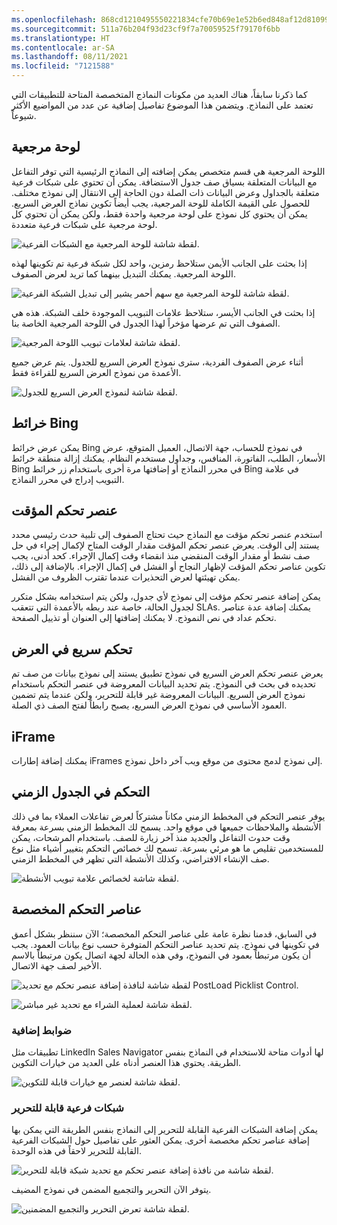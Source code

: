 ```yaml
---
ms.openlocfilehash: 868cd1210495550221834cfe70b69e1e52b6ed848af12d8109982c346ee0e573
ms.sourcegitcommit: 511a76b204f93d23cf9f7a70059525f79170f6bb
ms.translationtype: HT
ms.contentlocale: ar-SA
ms.lasthandoff: 08/11/2021
ms.locfileid: "7121588"
---
```

كما ذكرنا سابقاً، هناك العديد من مكونات النماذج المتخصصة المتاحة للتطبيقات التي تعتمد على النماذج. ويتضمن هذا الموضوع تفاصيل إضافية عن عدد من المواضيع الأكثر شيوعاً.

## <a name="reference-panel"></a>لوحة مرجعية

اللوحة المرجعية هي قسم متخصص يمكن إضافته إلى النماذج الرئيسية التي توفر التفاعل مع البيانات المتعلقة بسياق صف جدول الاستضافة. يمكن أن تحتوي على شبكات فرعية متعلقة بالجداول وعرض البيانات ذات الصلة دون الحاجة إلى الانتقال إلى نموذج مختلف. للحصول على القيمة الكاملة للوحة المرجعية، يجب أيضاً تكوين نماذج العرض السريع. يمكن أن يحتوي كل نموذج على لوحة مرجعية واحدة فقط، ولكن يمكن أن تحتوي كل لوحة مرجعية على شبكات فرعية متعددة.

‎![لقطة شاشة للوحة المرجعية مع الشبكات الفرعية.](../media/MB200.1_03_02_03_01.png)

إذا بحثت على الجانب الأيمن ستلاحظ رمزين، واحد لكل شبكة فرعية تم تكوينها لهذه اللوحة المرجعية. يمكنك التبديل بينهما كما تريد لعرض الصفوف.

![لقطة شاشة للوحة المرجعية مع سهم أحمر يشير إلى تبديل الشبكة الفرعية.](../media/MB200.1_03_02_03_02.png)

إذا بحثت في الجانب الأيسر، ستلاحظ علامات التبويب الموجودة خلف الشبكة. هذه هي الصفوف التي تم عرضها مؤخراً لهذا الجدول في اللوحة المرجعية الخاصة بنا.

![لقطة شاشة لعلامات تبويب اللوحة المرجعية.](../media/MB200.1_03_02_03_03.png)

أثناء عرض الصفوف الفردية، سترى نموذج العرض السريع للجدول. يتم عرض جميع الأعمدة من نموذج العرض السريع للقراءة فقط. 

![لقطة شاشة لنموذج العرض السريع للجدول.](../media/MB200.1_03_02_03_04.png)

## <a name="bing-maps"></a>خرائط Bing

يمكن عرض خرائط Bing في نموذج للحساب، جهة الاتصال، العميل المتوقع، عرض الأسعار، الطلب، الفاتورة، المنافس، وجداول مستخدم النظام. يمكنك إزالة منطقة خرائط Bing في محرر النماذج أو إضافتها مرة أخرى باستخدام زر خرائط Bing في علامة التبويب إدراج في محرر النماذج.

## <a name="timer-control"></a>عنصر تحكم المؤقت

استخدم عنصر تحكم مؤقت مع النماذج حيث تحتاج الصفوف إلى تلبية حدث رئيسي محدد يستند إلى الوقت. يعرض عنصر تحكم المؤقت مقدار الوقت المتاح لإكمال إجراء في حل صف نشط أو مقدار الوقت المنقضي منذ انقضاء وقت إكمال الإجراء. كحد أدنى، يجب تكوين عناصر تحكم المؤقت لإظهار النجاح أو الفشل في إكمال الإجراء. بالإضافة إلى ذلك، يمكن تهيئتها لعرض التحذيرات عندما تقترب الظروف من الفشل.

يمكن إضافة عنصر تحكم مؤقت إلى نموذج لأي جدول، ولكن يتم استخدامه بشكل متكرر لجدول الحالة، خاصة عند ربطه بالأعمدة التي تتعقب SLAs. يمكنك إضافة عدة عناصر تحكم عداد في نص النموذج. لا يمكنك إضافتها إلى العنوان أو تذييل الصفحة.

## <a name="quick-view-control"></a>تحكم سريع في العرض

يعرض عنصر تحكم العرض السريع في نموذج تطبيق يستند إلى نموذج بيانات من صف تم تحديده في بحث في النموذج. يتم تحديد البيانات المعروضة في عنصر التحكم باستخدام نموذج العرض السريع. البيانات المعروضة غير قابلة للتحرير، ولكن عندما يتم تضمين العمود الأساسي في نموذج العرض السريع، يصبح رابطاً لفتح الصف ذي الصلة. 

## <a name="iframe"></a>iFrame 

يمكنك إضافة إطارات iFrames إلى نموذج لدمج محتوى من موقع ويب آخر داخل نموذج.

## <a name="timeline-control"></a>التحكم في الجدول الزمني

يوفر عنصر التحكم في المخطط الزمني مكاناً مشتركاً لعرض تفاعلات العملاء بما في ذلك الأنشطة والملاحظات جميعها في موقع واحد. يسمح لك المخطط الزمني بسرعة بمعرفة وقت حدوث التفاعل والجديد منذ آخر زيارة للصف. باستخدام المرشحات، يمكن للمستخدمين تقليص ما هو مرئي بسرعة. تسمح لك خصائص التحكم بتغيير أشياء مثل نوع صف الإنشاء الافتراضي، وكذلك الأنشطة التي تظهر في المخطط الزمني.

![لقطة شاشة لخصائص علامة تبويب الأنشطة.](../media/MB200.1_03_02_03_05.png)
 
## <a name="custom-controls"></a>عناصر التحكم المخصصة

في السابق، قدمنا نظرة عامة على عناصر التحكم المخصصة؛ الآن سننظر بشكل أعمق في تكوينها في نموذج. يتم تحديد عناصر التحكم المتوفرة حسب نوع بيانات العمود. يجب أن يكون مرتبطاً بعمود في النموذج، وفي هذه الحالة لجهة اتصال يكون مرتبطاً بالاسم الأخير لصف جهة الاتصال.

![لقطة شاشة لنافذة إضافة عنصر تحكم مع تحديد PostLoad Picklist Control.](../media/MB200.1_03_02_03_06.png)

![لقطة شاشة لعملية الشراء مع تحديد غير مباشر.](../media/MB200.1_03_02_03_07.png)

### <a name="additional-controls"></a>ضوابط إضافية

تطبيقات مثل LinkedIn Sales Navigator لها أدوات متاحة للاستخدام في النماذج بنفس الطريقة. يحتوي هذا العنصر أدناه على العديد من خيارات التكوين. 

![لقطة شاشة لعنصر مع خيارات قابلة للتكوين.](../media/MB200.1_03_02_03_08.png)

### <a name="editable-sub-grids"></a>شبكات فرعية قابلة للتحرير

يمكن إضافة الشبكات الفرعية القابلة للتحرير إلى النماذج بنفس الطريقة التي يمكن بها إضافة عناصر تحكم مخصصة أخرى. يمكن العثور على تفاصيل حول الشبكات الفرعية القابلة للتحرير لاحقاً في هذه الوحدة.

![لقطة شاشة من نافذة إضافة عنصر تحكم مع تحديد شبكة قابلة للتحرير.](../media/MB200.1_03_02_03_09.png)

يتوفر الآن التحرير والتجميع المضمن في نموذج المضيف.

![لقطة شاشة تعرض التحرير والتجميع المضمنين.](../media/MB200.1_03_02_03_10.png)

 

